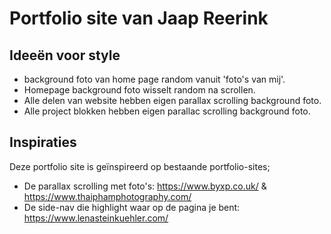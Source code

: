 # Portfolio site van Jaap Reerink


## Ideeën voor style

* background foto van home page random vanuit 'foto's van mij'.
* Homepage background foto wisselt random na scrollen.
* Alle delen van website hebben eigen parallax scrolling background foto.
* Alle project blokken hebben eigen parallac scrolling background foto.

## Inspiraties

Deze portfolio site is geïnspireerd op bestaande portfolio-sites;

* De parallax scrolling met foto's: https://www.byxp.co.uk/ & https://www.thaiphamphotography.com/
* De side-nav die highlight waar op de pagina je bent: https://www.lenasteinkuehler.com/
